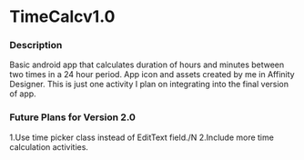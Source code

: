 # TimeCalcv1.0
### Description
Basic android app that calculates duration of hours and minutes between two times in a 24 hour period.
App icon and assets created by me in Affinity Designer. This is just one activity I plan on integrating into the final version of app. 


### Future Plans for Version 2.0
1.Use time picker class instead of EditText field./N
2.Include more time calculation activities.
